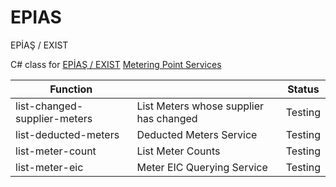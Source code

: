 # EPIAS
EPİAŞ / EXIST

C# class for [EPİAŞ / EXIST][homepage_exist] [Metering Point Services][homepage_service]

| Function |  | Status |
| ------ | ------ | ------ |
| list-changed-supplier-meters | List Meters whose supplier has changed | Testing |
| list-deducted-meters | Deducted Meters Service | Testing |
| list-meter-count | List Meter Counts | Testing |
| list-meter-eic | Meter EIC Querying Service | Testing |

[homepage_owner]: <https://www.progedia.com>
[homepage_product]: <https://www.progedia.com>
[github_owner]: <https://github.com/thefabal>
[homepage_exist]: <https://www.epias.com.tr>
[homepage_service]: <https://tys.epias.com.tr/ecms-consumption-metering-point/technical/en/>
